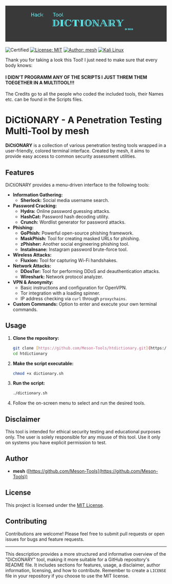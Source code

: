 ![Hack Tool Dictionary](https://github.com/MessH-Tools/htdictionary/blob/main/Images/dictionary-main.png)

![Certified](https://img.shields.io/badge/DiCtiONARY_by-mesH-cyan)
[![License: MIT](https://img.shields.io/badge/License-MIT-yellow.svg)](https://opensource.org/licenses/Apache_2.0)
[![Author: mesh](https://img.shields.io/badge/Author-mesh-blue)](https://github.com/Meson-Tools)
[![Kali Linux](https://img.shields.io/badge/Kali_Linux-black?style=flat-square&logo=kali-linux&logoColor=white)](https://www.kali.org/)

Thank you for taking a look this Tool!
I just need to make sure that every body knows:
#### I DIDN'T PROGRAMM ANY OF THE SCRIPTS I JUST THREM THEM TOEGETHER IN A MULTITOOL!!!
The Credits go to all the people who coded the included tools, their Names etc. can be found in the Scripts files.

# DiCtiONARY - A Penetration Testing Multi-Tool by mesh


**DiCtiONARY** is a collection of various penetration testing tools wrapped in a user-friendly, colored terminal interface. Created by mesh, it aims to provide easy access to common security assessment utilities.

## Features

DiCtiONARY provides a menu-driven interface to the following tools:

* **Information Gathering:**
    * **Sherlock:** Social media username search.
* **Password Cracking:**
    * **Hydra:** Online password guessing attacks.
    * **HashCat:** Password hash decoding utility.
    * **Crunch:** Wordlist generator for password attacks.
* **Phishing:**
    * **GoPhish:** Powerful open-source phishing framework.
    * **MaskPhish:** Tool for creating masked URLs for phishing.
    * **zPhisher:** Another social engineering phishing tool.
    * **InstaInsane:** Instagram password brute-force tool.
* **Wireless Attacks:**
    * **Fluxion:** Tool for capturing Wi-Fi handshakes.
* **Network Attacks:**
    * **DDosTor:** Tool for performing DDoS and deauthentication attacks.
    * **Wireshark:** Network protocol analyzer.
* **VPN & Anonymity:**
    * Basic instructions and configuration for OpenVPN.
    * Tor integration with a loading spinner.
    * IP address checking via `curl` through `proxychains`.
* **Custom Commands:** Option to enter and execute your own terminal commands.

## Usage

1.  **Clone the repository:**
    ```bash
    git clone [https://github.com/Meson-Tools/htdictionary.git](https://github.com/Meson-Tools/htdictionary.git)
    cd htdictionary
    ```
2.  **Make the script executable:**
    ```bash
    chmod +x dictionary.sh
    ```
3.  **Run the script:**
    ```bash
    ./dictionary.sh
    ```
4.  Follow the on-screen menu to select and run the desired tools.

## Disclaimer

This tool is intended for ethical security testing and educational purposes only. The user is solely responsible for any misuse of this tool. Use it only on systems you have explicit permission to test.

## Author

* **mesh** ([https://github.com/Meson-Tools](https://github.com/Meson-Tools))

## License

This project is licensed under the [MIT License](LICENSE).

## Contributing

Contributions are welcome! Please feel free to submit pull requests or open issues for bugs and feature requests.

---

This description provides a more structured and informative overview of the "DiCtiONARY" tool, making it more suitable for a GitHub repository's README file. It includes sections for features, usage, a disclaimer, author information, licensing, and how to contribute. Remember to create a `LICENSE` file in your repository if you choose to use the MIT license.
